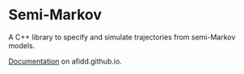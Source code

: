Semi-Markov
===========

A C++ library to specify and simulate trajectories from semi-Markov models.

[Documentation](http://afidd.github.io) on afidd.github.io.
